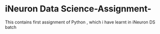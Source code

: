 # iNeuron Data Science-Assignment-
This contains first assignment of Python , which i have learnt in iNeuron DS batch
